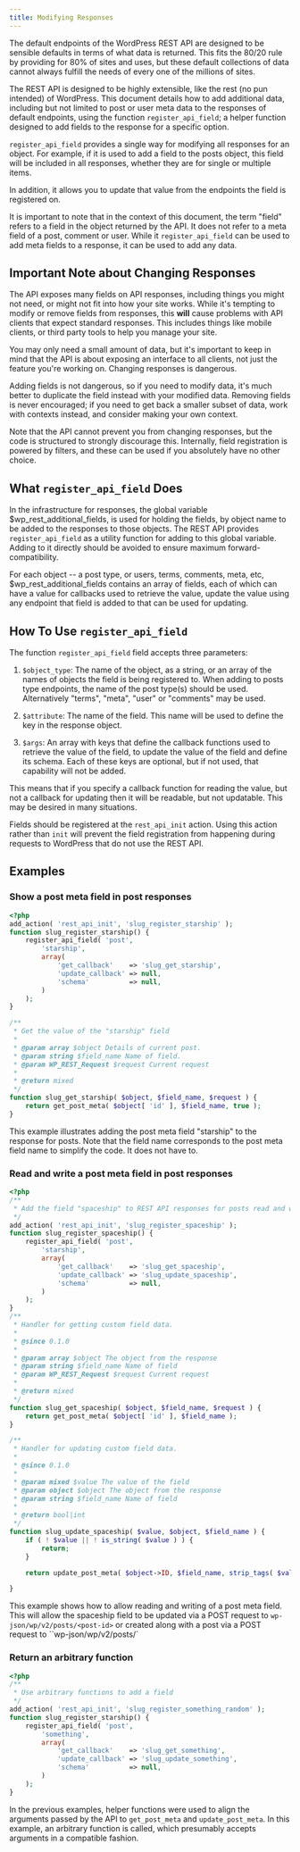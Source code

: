 ```yaml
---
title: Modifying Responses
---
```

The default endpoints of the WordPress REST API are designed to be sensible defaults in terms of what data is returned. This fits the 80/20 rule by providing for 80% of sites and uses, but these default collections of data cannot always fulfill the needs of every one of the millions of sites.

The REST API is designed to be highly extensible, like the rest (no pun intended) of WordPress. This document details how to add additional data, including but not limited to post or user meta data to the responses of default endpoints, using the function `register_api_field`; a helper function designed to add fields to the response for a specific option.

`register_api_field` provides a single way for modifying all responses for an object. For example, if it is used to add a field to the posts object, this field will be included in all responses, whether they are for single or multiple items.

In addition, it allows you to update that value from the endpoints the field is registered on.

It is important to note that in the context of this document, the term "field" refers to a field in the object returned by the API. It does not refer to a meta field of a post, comment or user. While it `register_api_field` can be used to add meta fields to a response, it can be used to add any data.


Important Note about Changing Responses
---------------------------------------

The API exposes many fields on API responses, including things you might not need, or might not fit into how your site works. While it's tempting to modify or remove fields from responses, this **will** cause problems with API clients that expect standard responses. This includes things like mobile clients, or third party tools to help you manage your site.

You may only need a small amount of data, but it's important to keep in mind that the API is about exposing an interface to all clients, not just the feature you're working on. Changing responses is dangerous.

Adding fields is not dangerous, so if you need to modify data, it's much better to duplicate the field instead with your modified data. Removing fields is never encouraged; if you need to get back a smaller subset of data, work with contexts instead, and consider making your own context.

Note that the API cannot prevent you from changing responses, but the code is structured to strongly discourage this. Internally, field registration is powered by filters, and these can be used if you absolutely have no other choice.


What `register_api_field` Does
------------------------------

In the infrastructure for responses, the global variable $wp_rest_additional_fields, is used for holding the fields, by object name to be added to the responses to those objects. The REST API provides `register_api_field` as a utility function for adding to this global variable. Adding to it directly should be avoided to ensure maximum forward-compatibility.

For each object -- a post type, or users, terms, comments, meta, etc, $wp_rest_additional_fields contains an array of fields, each of which can have a value for callbacks used to retrieve the value, update the value using any endpoint that field is added to that can be used for updating.


How To Use `register_api_field`
-------------------------------

The function `register_api_field` field accepts three parameters:

1. `$object_type`: The name of the object, as a string, or an array of the names of objects the field is being registered to. When adding to posts type endpoints, the name of the post type(s) should be used. Alternatively "terms", "meta", "user" or "comments" may be used.

2. `$attribute`: The name of the field. This name will be used to define the key in the response object.

3. `$args`: An array with keys that define the callback functions used to retrieve the value of the field, to update the value of the field and define its schema. Each of these keys are optional, but if not used, that capability will not be added.

This means that if you specify a callback function for reading the value, but not a callback for updating then it will be readable, but not updatable. This may be desired in many situations.

Fields should be registered at the `rest_api_init` action. Using this action rather than `init` will prevent the field registration from happening during requests to WordPress that do not use the REST API.


Examples
--------

### Show a post meta field in post responses

```php
<?php
add_action( 'rest_api_init', 'slug_register_starship' );
function slug_register_starship() {
    register_api_field( 'post',
        'starship',
        array(
            'get_callback'    => 'slug_get_starship',
            'update_callback' => null,
            'schema'          => null,
        )
    );
}

/**
 * Get the value of the "starship" field
 *
 * @param array $object Details of current post.
 * @param string $field_name Name of field.
 * @param WP_REST_Request $request Current request
 *
 * @return mixed
 */
function slug_get_starship( $object, $field_name, $request ) {
    return get_post_meta( $object[ 'id' ], $field_name, true );
}
```

This example illustrates adding the post meta field "starship" to the response for posts. Note that the field name corresponds to the post meta field name to simplify the code. It does not have to.

### Read and write a post meta field in post responses

```php
<?php
/**
 * Add the field "spaceship" to REST API responses for posts read and write
 */
add_action( 'rest_api_init', 'slug_register_spaceship' );
function slug_register_spaceship() {
    register_api_field( 'post',
        'starship',
        array(
            'get_callback'    => 'slug_get_spaceship',
            'update_callback' => 'slug_update_spaceship',
            'schema'          => null,
        )
    );
}
/**
 * Handler for getting custom field data.
 *
 * @since 0.1.0
 *
 * @param array $object The object from the response
 * @param string $field_name Name of field
 * @param WP_REST_Request $request Current request
 *
 * @return mixed
 */
function slug_get_spaceship( $object, $field_name, $request ) {
    return get_post_meta( $object[ 'id' ], $field_name );
}

/**
 * Handler for updating custom field data.
 *
 * @since 0.1.0
 *
 * @param mixed $value The value of the field
 * @param object $object The object from the response
 * @param string $field_name Name of field
 *
 * @return bool|int
 */
function slug_update_spaceship( $value, $object, $field_name ) {
    if ( ! $value || ! is_string( $value ) ) {
        return;
    }

    return update_post_meta( $object->ID, $field_name, strip_tags( $value ) );

}
```

This example shows how to allow reading and writing of a post meta field. This will allow the spaceship field to be updated via a POST request to `wp-json/wp/v2/posts/<post-id>` or created along with a post via a POST request to ``wp-json/wp/v2/posts/`

### Return an arbitrary function

```php
<?php
/**
 * Use arbitrary functions to add a field
 */
add_action( 'rest_api_init', 'slug_register_something_random' );
function slug_register_starship() {
    register_api_field( 'post',
        'something',
        array(
            'get_callback'    => 'slug_get_something',
            'update_callback' => 'slug_update_something',
            'schema'          => null,
        )
    );
}
```

In the previous examples, helper functions were used to align the arguments passed by the API to `get_post_meta` and `update_post_meta`. In this example, an arbitrary function is called, which presumably accepts arguments in a compatible fashion.
